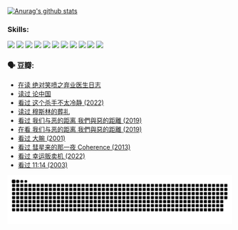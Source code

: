 
[![Anurag's github stats](https://github-readme-stats.vercel.app/api?username=w940853815)](https://github.com/anuraghazra/github-readme-stats)

### Skills:

<code><img height="32" src="https://cdn.jsdelivr.net/npm/simple-icons@v5/icons/python.svg"></code>
<code><img height="32" src="https://cdn.jsdelivr.net/npm/simple-icons@v5/icons/javascript.svg"></code>
<code><img height="32" src="https://cdn.jsdelivr.net/npm/simple-icons@v5/icons/django.svg"></code>
<code><img height="32" src="https://cdn.jsdelivr.net/npm/simple-icons@v5/icons/flask.svg"></code>
<code><img height="32" src="https://cdn.jsdelivr.net/npm/simple-icons@v5/icons/vuetify.svg"></code>
<code><img height="32" src="https://cdn.jsdelivr.net/npm/simple-icons@v5/icons/git.svg"></code>
<code><img height="32" src="https://cdn.jsdelivr.net/npm/simple-icons@v5/icons/docker.svg"></code>
<code><img height="32" src="https://cdn.jsdelivr.net/npm/simple-icons@v5/icons/postgresql.svg"></code>
<code><img height="32" src="https://cdn.jsdelivr.net/npm/simple-icons@v5/icons/elasticsearch.svg"></code>
<code><img height="32" src="https://cdn.jsdelivr.net/npm/simple-icons@v5/icons/macos.svg"></code>
<code><img height="32" src="https://cdn.jsdelivr.net/npm/simple-icons@v5/icons/linux.svg"></code>

### 🗣 豆瓣:

<!-- DOUBAN-ACTIVITIES:START -->
- [在读 绝对笑喷之弃业医生日志](https://www.douban.com/people/136069238/status/3862106751/?_i=52186007)
- [读过 论中国](https://www.douban.com/people/136069238/status/3862105795/?_i=52186007)
- [看过 这个杀手不太冷静‎ (2022)](https://www.douban.com/people/136069238/status/3856458693/?_i=52186007)
- [读过 穆斯林的葬礼](https://www.douban.com/people/136069238/status/3855575583/?_i=52186007)
- [看过 我们与恶的距离 我們與惡的距離‎ (2019)](https://www.douban.com/people/136069238/status/3853890206/?_i=52186007)
- [在看 我们与恶的距离 我們與惡的距離‎ (2019)](https://www.douban.com/people/136069238/status/3852520581/?_i=52186007)
- [看过 大腕‎ (2001)](https://www.douban.com/people/136069238/status/3844460494/?_i=52186007)
- [看过 彗星来的那一夜 Coherence‎ (2013)](https://www.douban.com/people/136069238/status/3838175124/?_i=52186007)
- [看过 幸运贩卖机‎ (2022)](https://www.douban.com/people/136069238/status/3836768245/?_i=52186007)
- [看过 11:14‎ (2003)](https://www.douban.com/people/136069238/status/3835626317/?_i=52186007)
<!-- DOUBAN-ACTIVITIES:END -->


![Snake animation](https://raw.githubusercontent.com/w940853815/w940853815/output/github-contribution-grid-snake.svg)

<!--
**w940853815/w940853815** is a ✨ _special_ ✨ repository because its `README.md` (this file) appears on your GitHub profile.

Here are some ideas to get you started:

- 🔭 I’m currently working on ...
- 🌱 I’m currently learning ...
- 👯 I’m looking to collaborate on ...
- 🤔 I’m looking for help with ...
- 💬 Ask me about ...
- 📫 How to reach me: ...
- 😄 Pronouns: ...
- ⚡ Fun fact: ...
-->
